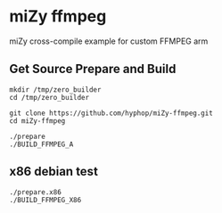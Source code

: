 # miZy ffmpeg 

miZy cross-compile example for custom FFMPEG arm

## Get Source Prepare and Build

    mkdir /tmp/zero_builder
    cd /tmp/zero_builder

    git clone https://github.com/hyphop/miZy-ffmpeg.git
    cd miZy-ffmpeg

    ./prepare
    ./BUILD_FFMPEG_A 


## x86 debian test

    ./prepare.x86
    ./BUILD_FFMPEG_X86
	